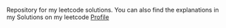 Repository for my leetcode solutions.
You can also find the explanations in my Solutions on my leetcode [Profile](https://leetcode.com/u/Haaffiiizzz/)